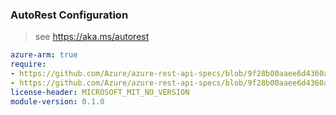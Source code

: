 ### AutoRest Configuration

> see https://aka.ms/autorest

``` yaml
azure-arm: true
require:
- https://github.com/Azure/azure-rest-api-specs/blob/9f28b00aaee6d4360ac3dee7f9a10279f5d15568/specification/extendedlocation/resource-manager/readme.md
- https://github.com/Azure/azure-rest-api-specs/blob/9f28b00aaee6d4360ac3dee7f9a10279f5d15568/specification/extendedlocation/resource-manager/readme.go.md
license-header: MICROSOFT_MIT_NO_VERSION
module-version: 0.1.0

```